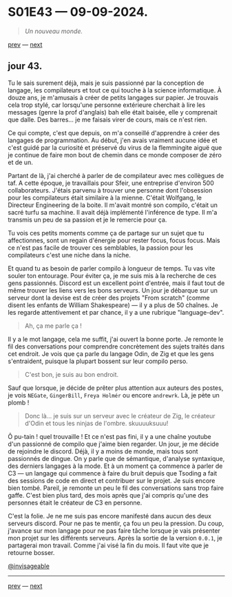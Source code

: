 # S01E43 — 09-09-2024.

> *Un nouveau monde.*

[prev](S01E41-07-09-2024.md) — [next](S01E01-29-07-2024.md)

## jour 43.
 
Tu le sais surement déjà, mais je suis passionné par la conception de langage, les compilateurs et tout ce qui touche à la science informatique. À douze ans, je m'amusais à créer de petits langages sur papier. Je trouvais cela trop stylé, car lorsqu'une personne extérieure cherchait à lire les messages (genre la prof d'anglais) bah elle était baisée, elle y comprenait que dalle. Des barres... je me faisais virer de cours, mais ce n'est rien.

Ce qui compte, c'est que depuis, on m'a conseillé d'apprendre à créer des langages de programmation. Au début, j'en avais vraiment aucune idée et c'est guidé par la curiosité et préservé du virus de la flemmingite aiguë que je continue de faire mon bout de chemin dans ce monde composer de zéro et de un.

Partant de là, j'ai cherché à parler de de compilateur avec mes collègues de taf. A cette époque, je travaillais pour Sfeir, une entreprise d'environ 500 collaborateurs. J'étais parvenu à trouver une personne dont l'obsession pour les compilateurs était similaire à la mienne. C'était Wolfgang, le Directeur Engineering de la boite. Il m'avait montré son compilo, c'était un sacré turfu sa machine. Il avait déjà implémenté l'inférence de type. Il m'a transmis un peu de sa passion et je le remercie pour ça.

Tu vois ces petits moments comme ça de partage sur un sujet que tu affectionnes, sont un regain d'énergie pour rester focus, focus focus. Mais ce n'est pas facile de trouver ces semblables, la passion pour les compilateurs c'est une niche dans la niche.

Et quand tu as besoin de parler compilo à longueur de temps. Tu vas vite souler ton entourage. Pour éviter ça, je me suis mis à la recherche de ces gens passionnés. Discord est un excellent point d'entrée, mais il faut tout de même trouver les liens vers les bons serveurs. Un jour je débarque sur un serveur dont la devise est de créer des projets "From scratch" (comme disent les enfants de William Shakespeare) — il y a plus de 50 chaînes. Je les regarde attentivement et par chance, il y a une rubrique "language-dev".

> Ah, ça me parle ça !

Il y a le mot langage, cela me suffit, j'ai ouvert la bonne porte. Je remonte le fil des conversations pour comprendre concrètement des sujets traités dans cet endroit. Je vois que ça parle du langage Odin, de Zig et que les gens s'entraident, puisque la plupart bossent sur leur compilo perso.

> C'est bon, je suis au bon endroit.

Sauf que lorsque, je décide de prêter plus attention aux auteurs des postes, je vois `NEGate`, `GingerBill`, `Freya Holmér` ou encore `andrewrk`. Là, je pète un plomb !

> Donc là... je suis sur un serveur avec le créateur de Zig, le créateur d'Odin et tous les ninjas de l'ombre. skuuuuksuuu!

Ô pu-tain ! quel trouvaille ! Et ce n'est pas fini, il y a une chaîne youtube d'un passionné de compilo que j'aime bien regarder. Un jour, je me décide de rejoindre le discord. Déjà, il y a moins de monde, mais tous sont passionnés de dingue. On y parle que de sémantique, d'analyse syntaxique, des derniers langages à la mode. Et à un moment ça commence à parler de C3 — un langage qui commence à faire du bruit depuis que Tsoding a fait des sessions de code en direct et contribuer sur le projet. Je suis encore bien tombé. Pareil, je remonte un peu le fil des conversations sans trop faire gaffe. C'est bien plus tard, des mois après que j'ai compris qu'une des personnes était le créateur de C3 en personne.

C'est la folie. Je ne me suis pas encore manifesté dans aucun des deux serveurs discord. Pour ne pas te mentir, ça fou un peu la pression. Du coup, j'avance sur mon langage pour ne pas faire tâche lorsque je vais présenter mon projet sur les différents serveurs. Après la sortie de la version `0.0.1`, je partagerai mon travail. Comme j'ai visé la fin du mois. Il faut vite que je retourne bosser.

[@invisageable](https://twitter.com/invisageable)   

---

[prev](S01E41-07-09-2024.md) — [next](S01E01-29-07-2024.md)   
